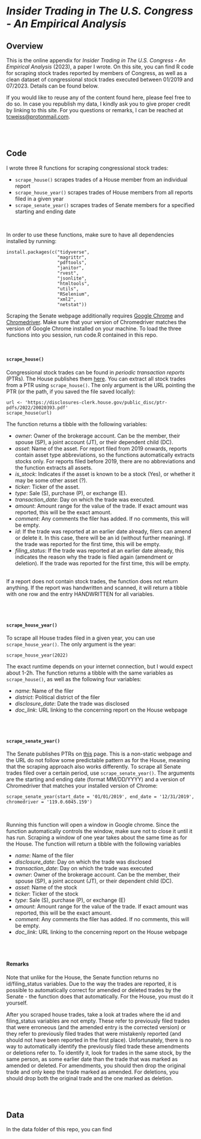 # *Insider Trading in The U.S. Congress - An Empirical Analysis*


<a name="overview"></a>

## Overview
This is the online appendix for *Insider Trading in The U.S. Congress - An Empirical Analysis* (2023), a paper I wrote. On this site, you can find R code for scraping stock trades reported by members of Congress, as well as a clean dataset of congressional stock trades executed between 01/2019 and 07/2023. Details can be found below.

If you would like to reuse any of the content found here, please feel free to do so. In case you republish my data, I kindly ask you to give proper credit by linking to this site. For you questions or remarks, I can be reached at tcweiss@protonmail.com.



<br><br>

<a name="code"></a>
## Code

I wrote three R functions for scraping congressional stock trades:
- `scrape_house()` scrapes trades of a House member from an individual report
- `scrape_house_year()` scrapes trades of House members from all reports filed in a given year
- `scrape_senate_year()` scrapes trades of Senate members for a specified starting and ending date

<br>

In order to use these functions, make sure to have all dependencies installed by running:

```
install.packages(c("tidyverse",                
                   "magrittr",        
                   "pdftools",          
                   "janitor",                
                   "rvest", 
                   "jsonlite",
                   "htmltools",
                   "utils",
                   "RSelenium",
                   "xml2",
                   "netstat"))
```

Scraping the Senate webpage additionally requires [Google Chrome](https://www.google.com/chrome/) and [Chromedriver](https://chromedriver.chromium.org/home). Make sure that your version of Chromedriver matches the version of Google Chrome installed on your machine. To load the three functions into you session, run code.R contained in this repo.



<br>

#### `scrape_house()`

Congressional stock trades can be found in *periodic transaction reports* (PTRs). The House publishes them [here](https://disclosures-clerk.house.gov/FinancialDisclosure). You can extract all stock trades from a PTR using `scrape_house()`. The only argument is the URL pointing the PTR (or the path, if you saved the file saved locally):

```
url <- 'https://disclosures-clerk.house.gov/public_disc/ptr-pdfs/2022/20020393.pdf'
scrape_house(url)

```

The function returns a tibble with the following variables:
- *owner*: Owner of the brokerage account. Can be the member, their spouse (SP), a joint account (JT), or their dependent child (DC).
- *asset*: Name of the asset. For report filed from 2019 onwards, reports contain asset type abbreviations, so the functions automatically extracts stocks only. For reports filed before 2019, there are no abbreviations and the function extracts all assets.
- *is_stock*: Indicates if the asset is known to be a stock (Yes), or whether it may be some other asset (?).
- *ticker*: Ticker of the asset.
- *type*: Sale (S), purchase (P), or exchange (E).
- *transaction_date*: Day on which the trade was executed.
- *amount*: Amount range for the value of the trade. If exact amount was reported, this will be the exact amount.
- *comment*: Any comments the filer has added. If no comments, this will be empty.
- *id*: If the trade was reported at an earlier date already, filers can amend or delete it. In this case, there will be an id (without further meaning). If the trade was reported for the first time, this will be empty.
- *filing_status*: If the trade was reported at an earlier date already, this indicates the reason why the trade is filed again (amendment or deletion). If the trade was reported for the first time, this will be empty.

<br>
If a report does not contain stock trades, the function does not return anything. If the report was handwritten and scanned, it will return a tibble with one row and the entry HANDWRITTEN for all variables.

<br><br>

#### `scrape_house_year()`

To scrape all House trades filed in a given year, you can use `scrape_house_year()`. The only argument is the year:

```
scrape_house_year(2022)

```

The exact runtime depends on your internet connection, but I would expect about 1-2h. The function returns a tibble with the same variables as `scrape_house()`, as well as the following four variables:
- *name*: Name of the filer
- *district*: Political district of the filer
- *disclosure_date*: Date the trade was disclosed
- *doc_link*: URL linking to the concerning report on the House webpage

<br><br>

#### `scrape_senate_year()`

The Senate publishes PTRs on [this](https://efdsearch.senate.gov/search/) page. This is a non-static webpage and the URL do not follow some predictable pattern as for the House, meaning that the scraping approach also works differently. To scrape all Senate trades filed over a certain period, use `scrape_senate_year()`. The arguments are the starting and ending date (format MM/DD/YYYY) and a version of Chromedriver that matches your installed version of Chrome:

```
scrape_senate_year(start_date = '01/01/2019', end_date = '12/31/2019', chromedriver = '119.0.6045.159')

```

<br>

Running this function will open a window in Google chrome. Since the function automatically controls the window, make sure not to close it until it has run. Scraping a window of one year takes about the same time as for the House. The function will return a tibble with the following variables

- *name*: Name of the filer
- *disclosure_date*: Day on which the trade was disclosed
- *transaction_date*: Day on which the trade was executed
- *owner*: Owner of the brokerage account. Can be the member, their spouse (SP), a joint account (JT), or their dependent child (DC).
- *asset*: Name of the stock
- *ticker*: Ticker of the stock
- *type*: Sale (S), purchase (P), or exchange (E)
- *amount*: Amount range for the value of the trade. If exact amount was reported, this will be the exact amount.
- *comment*: Any comments the filer has added. If no comments, this will be empty.
- *doc_link*: URL linking to the concerning report on the House webpage

<br><br>

#### Remarks

Note that unlike for the House, the Senate function returns no id/filing_status variables. Due to the way the trades are reported, it is possible to automatically correct for amended or deleted trades by the Senate - the function does that automatically. For the House, you must do it yourself. 

After you scraped house trades, take a look at trades where the id and filing_status variables are not empty. These refer to previously filed trades that were erroneous (and the amended entry is the corrected version) or they refer to previously filed trades that were mistakenly reported (and should not have been reported in the first place). Unfortunately, there is no way to automatically identify the previously filed trade these amendments or deletions refer to. To identify it, look for trades in the same stock, by the same person, as some earlier date than the trade that was marked as amended or deleted. For amendments, you should then drop the original trade and only keep the trade marked as amended. For deletions, you should drop both the original trade and the one marked as deletion.

<br><br>

<a name="data"></a>
## Data

In the data folder of this repo, you can find
